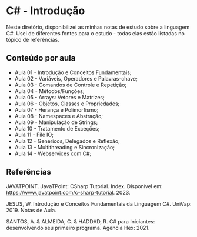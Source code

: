 # C# - Introdução

Neste diretório, disponibilizei as minhas notas de estudo sobre a linguagem C#. Usei de diferentes fontes para o estudo - todas elas estão listadas no tópico de referências.

## Conteúdo por aula
- Aula 01 - Introdução e Conceitos Fundamentais;
- Aula 02 - Variáveis, Operadores e Palavras-chave;
- Aula 03 - Comandos de Controle e Repetição;
- Aula 04 - Métodos/Funções;
- Aula 05 - Arrays: Vetores e Matrizes;
- Aula 06 - Objetos, Classes e Propriedades;
- Aula 07 - Herança e Polimorfismo;
- Aula 08 - Namespaces e Abstração;
- Aula 09 - Manipulação de Strings;
- Aula 10 - Tratamento de Exceções;
- Aula 11 - File IO;
- Aula 12 - Genéricos, Delegados e Reflexão;
- Aula 13 - Multithreading e Sincronização;
- Aula 14 - Webservices com C#;

## Referências

JAVATPOINT. JavaTPoint: CSharp Tutorial. Index. Disponível em: <https://www.javatpoint.com/c-sharp-tutorial>. 2023.

JESUS, W. Introdução e Conceitos Fundamentais da Linguagem C#. UniVap: 2019. Notas de Aula.

SANTOS, A. & ALMEIDA, C. & HADDAD, R. C# para Iniciantes: desenvolvendo seu primeiro programa. Agência Hex: 2021.

